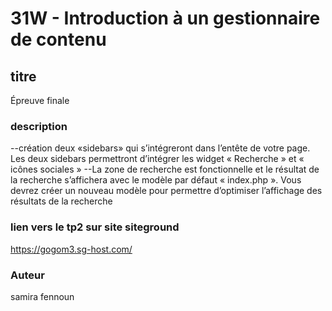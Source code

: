 #  31W - Introduction à un gestionnaire de contenu

## titre 

  Épreuve finale

### description
--création deux «sidebars» qui s’intégreront dans l’entête de votre page.
Les deux sidebars permettront d’intégrer les widget « Recherche » et « icônes sociales »
--La zone de recherche est fonctionnelle et le résultat de la recherche s’affichera avec le modèle par défaut « index.php ». Vous devrez créer un nouveau modèle pour permettre d’optimiser l’affichage des résultats de la recherche

### lien vers  le tp2 sur site siteground
https://gogom3.sg-host.com/

### Auteur 
 samira fennoun
